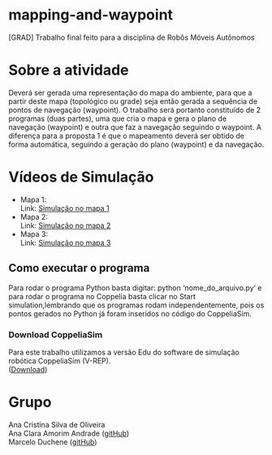 # mapping-and-waypoint
[GRAD] Trabalho final feito para a disciplina de Robôs Móveis Autônomos

# Sobre a atividade
Deverá ser gerada uma representação do mapa do ambiente, para que a partir deste mapa (topológico ou grade) seja então gerada 
a sequência de pontos de navegação (waypoint). O trabalho será portanto constituído de 2 programas (duas partes), uma que
cria o mapa e gera o plano de navegação (waypoint) e outra que faz a navegação seguindo o waypoint. A diferença para a proposta 1
é que o mapeamento deverá ser obtido de forma automática, seguindo a geração do plano (waypoint) e da navegação.

# Vídeos de Simulação
* Mapa 1: <br>
 Link: <a href="https://youtu.be/4hm0Fa9bqGw">Simulação no mapa 1</a> <br>
* Mapa 2: <br>
 Link: <a href="https://youtu.be/kPrdZ18j5VA">Simulação no mapa 2</a> <br>
* Mapa 3: <br>
 Link: <a href="https://youtu.be/4hm0Fa9bqGw">Simulação no mapa 3</a>

## Como executar o programa
Para rodar o programa Python basta digitar: python ‘nome_do_arquivo.py’ e para rodar o programa no Coppelia basta clicar no Start simulation,lembrando que os programas rodam independentemente, pois os pontos gerados no Python já foram inseridos no código do CoppeliaSim.

### Download CoppeliaSim
Para este trabalho utilizamos a versão Edu do software de simulação robótica CoppeliaSim (V-REP). <br>
(<a href="https://coppeliarobotics.com/downloads">Download</a>)

# Grupo
Ana Cristina Silva de Oliveira <br>
Ana Clara Amorim Andrade (<a href="https://github.com/AnaClaraAmorim">gitHub</a>) <br>
Marcelo Duchene (<a href="https://github.com/wmarcelod">gitHub</a>)
